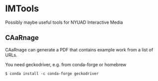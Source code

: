 # IMTools
Possibly maybe useful tools for NYUAD Interactive Media

## CAaRnage
CAaRnage can generate a PDF that contains example work from a list of URLs.

You need geckodriver, e.g. from conda-forge or homebrew

```$ conda install -c conda-forge geckodriver```
